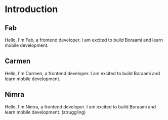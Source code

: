 # Introduction

## Fab
Hello, I'm Fab, a frontend developer. I am excited to build Boraami and learn mobile development.

## Carmen
Hello, I'm Carmen, a frontend developer. I am excited to build Boraami and learn mobile development.

## Nimra
Hello, I'm Nimra, a frontend developer. I am excited to build Boraami and learn mobile development. (struggling)